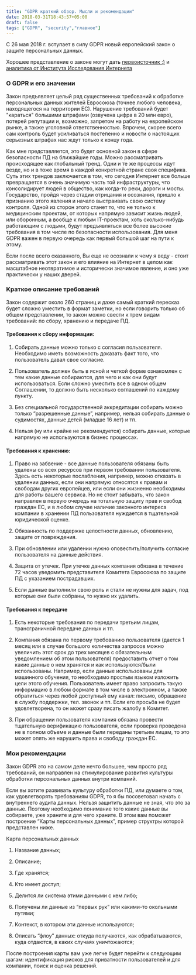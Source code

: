 ```yaml
---
title: "GDPR краткий обзор. Мысли и рекомендации"
date: 2018-03-31T18:43:57+05:00
draft: false
tags: ["GDPR", "security","главное"]
---
```


С 26 мая 2018 г. вступает в силу GDPR новый европейский закон о защите персональных данных.
 
Хорошее представление о законе могут дать [первоисточник :)](/static/ST_5419_2016_REV_1_EN.pdf) и [аналитика от Института Исследования Интернета](/static/GDPR.pdf)

### О GDPR и его значении

Закон предъявляет целый ряд существенных требований к обработке персональных данных жителей Евросоюза (точнее любого человека, находящегося на территории ЕС).
Нарушение требований будет "караться" большими штрафами (озвучена цифра в 20 млн евро), потерей репутации и, возможно, запретом на работу на европейском рынке, а также уголовной ответственностью.
Впрочем, скорее всего сам контроль будет усиливаться постепенно и новости о настоящих серьезных штрафах нас ждут только к концу года. 

Как мне представляется, это будет основной закон в сфере безопасности ПД на ближайшие годы. 
Можно рассматривать происходящее как глобальный тренд. Одни и те же процессы идут везде, но и в тоже время в каждой конкретной стране своя специфика. 
Суть этих трендов заключается в том, что сегодня Интернет все больше превращается в очень значимую часть той инфраструктуры, что консолидирует людей в общество, как когда-то реки, дороги и мосты.
Государство, пройдя через стадии отрицания и осознания, пришло к признанию этого явления и начало выстраивать свою систему контроля. 
Одной из сторон этого станет то, что не только к медицинским проектам, от которых напрямую зависит жизнь людей, или оборонным, а вообще к любым IT-проектам, хоть сколько-нибудь работающим с людьми, будут предъявляться все более высокие требования в том числе по безопасности использования. 
Для меня GDPR важен в первую очередь как первый большой шаг на пути к этому. 

Если после всего сказанного, Вы еще не осознали к чему я веду - стоит рассматривать этот закон и его влияние на Интернет в целом как масштабное неотвратимое и исторически значимое явление, и оно уже практически у наших дверей. 

### Краткое описание требований

Закон содержит около 260 страниц и даже самый краткий пересказ будет сложно уместить в формат заметки, но если говорить только об общем представлении, то закон можно свести к трем видам требований: по сбору, хранению и передаче ПД.

#### Требования к сбору информации:

1. Собирать данные можно только с согласия пользователя. Необходимо иметь возможность доказать факт того, что пользователь давал свое согласие.

2. Пользователь должен быть в ясной и четкой форме ознакомлен с тем какие данные собираются, для чего и как они будут использоваться. 
Если сложно уместить все в одном общем Соглашении, то должно быть несколько соглашений по каждому пункту.

3. Без специальной государственной аккредитации собирать можно только “разрешенные данные”, например, нельзя собирать данные о судимостях, данные детей (младше 16 лет) и тп.

4. Нельзя (ну или крайне не рекомендуется) собирать данные, которые напрямую не используются в бизнес процессах.


#### Требования к хранению:

1. Право на забвение - все данные пользователя обязаны быть удалены со всех ресурсов при первом требовании пользователя. 
Здесь есть некоторые послабления, например, можно отказать в удалении данных, если они напрямую относятся к правам и свободам других европейцев, или если они жизненно необходимы для работы вашего сервиса. 
Но не стоит забывать, что закон направлен в первую очередь на тотальную защиту прав и свобод граждан ЕС, и в любом случае наличие законного интереса компании в хранении ПД пользователя нуждается в тщательной юридической оценке.

2. Обязанность по поддержке целостности данных, обновлению, защите от повреждения. 

3. При обновлении или удалении нужно оповестить/получить согласие пользователя на данные действия.

4. Защита от утечек. При утечке данных компания обязана в течение 72 часов уведомить представителя Комитета Евросоюза по защите ПД с указанием пострадавших.

5. Если данные выполнили свою роль и стали не нужны для задач, под которые они были собраны, то нужно их удалить.


#### Требования к передаче

1. Есть некоторые требования по передачи третьим лицам, трансграничной передаче данных и тп.

2. Компания обязана по первому требованию пользователя (дается 1 месяц или в случае большого количества запросов можно увеличить этот срок до трех месяцев с обязательным уведомлением об этом пользователя) предоставить отчет о том какие данные о нем хранятся и как используются/были использованы. 
Например, если данные использованы для машинного обучения, то необходимо простым языком изложить цели этого обучения. 
Пользователь имеет право запросить такую информацию в любом формате в том числе в электронном, а также обратиться через любой доступный ему канал: письмо, обращение в службу поддержки, тел. звонок и тп. 
Если его просьба не будет удовлетворена, то он может сразу писать жалобу в Комитет. 

3. При обращении пользователя компания обязана провести тщательную верификацию пользователя, если проверка проведена не в полном объеме и данные были переданы третьим лицам, то это может опять же нарушить права и свободу граждан ЕС. 



### Мои рекомендации

Закон GDPR это на самом деле нечто большее, чем просто ряд требований, он направлен на стимулирование развития культуры обработки персональных данных внутри компаний. 

Если вы хотите развивать культуру обработки ПД, или думаете о том, как удовлетворять требованиям GDPR, то я бы посоветовал начать с внутреннего аудита данных.
Нельзя защитить данные не зная, что это за данные. 
Поэтому необходимо понимание того какие данные вы собираете, уже храните и для чего храните. 
В этом вам поможет построение “Карты персональных данных”, пример структры которой представлен ниже. 

Карта персональных данных

1. Название данных;

2. Описание;

3. Где хранятся;

4. Кто имеет доступ;

5. Делится ли система этими данными с кем либо;

6. Получены ли данные из “первых рук” или какими-то окольными путями;

7. Контекст, в котором эти данные используются;

8. Описать “флоу” данных: откуда получаются, как обрабатываются, куда отдаются, в каких случаях уничтожаются;


После построения карты вам уже легче будет перейти к следующим шагам: идентификация рисков для приватности пользователей и для компании, поиск и оценка решений.
